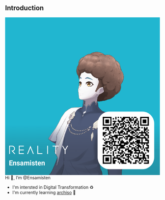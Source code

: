 ## Introduction
<img align="right" src="../img/reality.png" width="512px" height="512px">

Hi 👋, I’m @Ensamisten
  - I'm intersted in Digital Transformation ♻️ 
  - I'm currently learning [archiso](https://wiki.archlinux.org/title/archiso) 🐧
